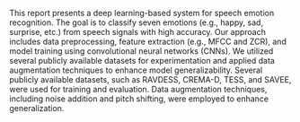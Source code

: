 This report presents a deep learning-based system for speech emotion recognition. The goal is to classify seven emotions (e.g., happy, sad, surprise, etc.) from speech signals with high accuracy. Our approach includes data preprocessing, feature extraction (e.g., MFCC and ZCR), and model training using convolutional neural networks (CNNs). We utilized several publicly available datasets for experimentation and applied data augmentation techniques to enhance model generalizability. Several publicly available datasets, such as RAVDESS, CREMA-D, TESS, and SAVEE, were used for training and evaluation. Data augmentation techniques, including noise addition and pitch shifting, were employed to enhance generalization.
